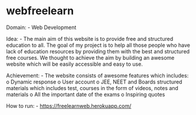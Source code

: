 # webfreelearn
Domain: - Web Development

Idea: - The main aim of this website is to provide free and structured education to all.
        The goal of my project is to help all those people who have lack of education resources by providing them with the best and structured free courses.
        We thought to achieve the aim by building an awesome website which will be easily accessible and easy to use.
        
Achievement: - The website consists of awesome features which includes:
                o	Dynamic response
                o	User account
                o	JEE, NEET and Boards structured materials which includes test, courses in the form of videos, notes and materials
                o	All the important date of the exams
                o	Inspiring quotes
                
How to run: - https://freelearnweb.herokuapp.com/
